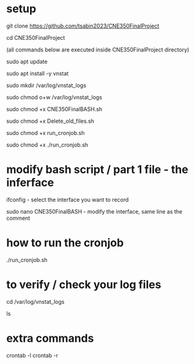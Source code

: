 # setup

git clone https://github.com/tsabin2023/CNE350FinalProject

cd CNE350FinalProject

(all commands below are executed inside CNE350FinalProject directory)

sudo apt update

sudo apt install -y vnstat

sudo mkdir /var/log/vnstat_logs

sudo chmod o+w /var/log/vnstat_logs

sudo chmod +x CNE350FinalBASH.sh

sudo chmod +x Delete_old_files.sh

sudo chmod +x run_cronjob.sh

sudo chmod +x ./run_cronjob.sh


# modify bash script / part 1 file - the inferface


ifconfig - select the interface you want to record

sudo nano CNE350FinalBASH - modify the interface, same line as the comment


# how to run the cronjob

./run_cronjob.sh



# to verify / check your log files

cd /var/log/vnstat_logs

ls



# extra commands

crontab -l
crontab -r
